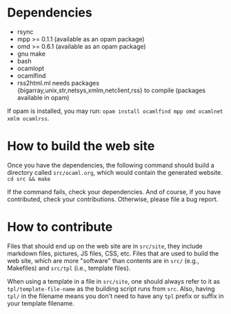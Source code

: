 # Dependencies

  * rsync
  * mpp >= 0.1.1 (available as an opam package)
  * omd >= 0.6.1 (available as an opam package)
  * gnu make
  * bash
  * ocamlopt
  * ocamlfind
  * rss2html.ml needs packages {bigarray,unix,str,netsys,xmlm,netclient,rss} to compile (packages available in opam)

If opam is installed, you may run: `opam install ocamlfind mpp omd ocamlnet xmlm ocamlrss`.

# How to build the web site

Once you have the dependencies, the following command should build a
directory called `src/ocaml.org`, which would contain the generated
website. `cd src && make`

If the command fails, check your dependencies. And of course, if you
have contributed, check your contributions. 
Otherwise, please file a bug report.

# How to contribute

Files that should end up on the web site are in `src/site`, they
include markdown files, pictures, JS files, CSS, etc.
Files that are used to build the web site, which are more "software"
than contents are in `src/` (e.g., Makefiles) and `src/tpl` (i.e.,
template files).

When using a template in a file in `src/site`, one should always refer
to it as `tpl/template-file-name` as the building script runs from
`src`. Also, having `tpl/` in the filename means you don't need to
have any `tpl` prefix or suffix in your template filename.


